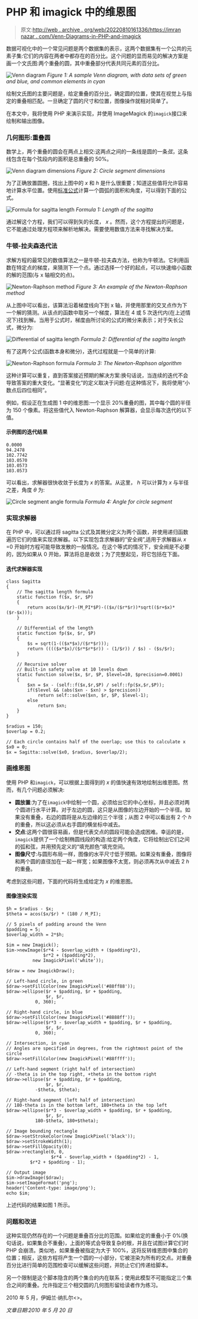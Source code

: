 # PHP 和 imagick 中的维恩图

> 原文:[http://web . archive . org/web/20220810161336/https://imran nazar . com/Venn-Diagrams-in-PHP-and-imagick](http://web.archive.org/web/20220810161336/https://imrannazar.com/Venn-Diagrams-in-PHP-and-imagick)

数据可视化中的一个常见问题是两个数据集的表示，这两个数据集有一个公共的元素子集:它们的内容在两者中都存在的百分比。这个问题的显而易见的解决方案是画一个文氏图:两个重叠的圆，其中重叠部分代表共同元素的百分比。

![Venn diagram](../Images/fd07ee3737bb6d3cc1e6b2fc4e4bafdb.png) *Figure 1: A sample Venn diagram, with data sets of green and blue, and common elements in cyan*

绘制文氏图的主要问题是，给定重叠的百分比，确定圆的位置，使其在视觉上与指定的重叠相匹配。一旦确定了圆的尺寸和位置，图像操作就相对简单了。

在本文中，我将使用 PHP 来演示实现，并使用 ImageMagick 的`imagick`接口来绘制和输出图像。

### 几何图形:重叠圆

数学上，两个重叠的圆会在两点上相交:这两点之间的一条线是圆的一条*弦*，这条线包含在每个弦段内的面积是总重叠的 50%。

![Venn diagram dimensions](../Images/3cfb53e34aae2ec063c66208de075d64.png) *Figure 2: Circle segment dimensions*

为了正确放置圆圈，找出上图中的 *x* 和 *h* 是什么很重要；知道这些值将允许容易地计算水平位置。使用[标准公式](http://web.archive.org/web/20220810161352/http://en.wikipedia.org/wiki/Circle_segment#Formula)计算一个圆弧的面积和角度，可以得到下面的公式。

![Formula for sagitta length](../Images/8920084ddd5d4b81c55adfc074fb3d34.png) *Formula 1: Length of the sagitta*

通过解这个方程，我们可以得到矢的长度， *x* 。然而，这个方程提出的问题是，它不能通过处理方程项来解析地解决。需要使用数值方法来寻找解决方案。

### 牛顿-拉夫森迭代法

求解方程的最常见的数值算法之一是牛顿-拉夫森方法，也称为牛顿法。它利用函数在特定点的梯度，来猜测下一个点。通过选择一个好的起点，可以快速缩小函数的解的范围(与 x 轴相交的点)。

![Newton-Raphson method](../Images/5add376d0fb8d36348205bb9677c11b6.png) *Figure 3: An example of the Newton-Raphson method*

从上图中可以看出，该算法沿着梯度线向下到 x 轴，并使用那里的交叉点作为下一个解的猜测。从该点的函数中取另一个梯度，算法在 4 或 5 次迭代内(在上述情况下)找到解。当用于公式时，梯度由所讨论的公式的微分来表示；对于矢长公式，微分为:

![Differential of sagitta length](../Images/4cae6430069397cacf66e76767aac5ea.png) *Formula 2: Differential of the sagitta length*

有了这两个公式(函数本身和微分)，迭代过程就是一个简单的计算:

![Newton-Raphson formula](../Images/b07b49c5b828ccbb64d843f574887e42.png) *Formula 3: The Newton-Raphson algorithm*

这种计算可以重复，直到答案接近预期的解决方案:换句话说，当连续的迭代不会导致答案的重大变化。“显著变化”的定义取决于问题:在这种情况下，我将使用“小数点后四位相同”。

例如，假设正在生成图 1 中的维恩图:一个显示 20%重叠的图，其中每个圆的半径为 150 个像素。将这些值代入 Newton-Raphson 解算器，会显示每次迭代的以下值。

#### 示例图的迭代结果

```
0.0000
94.2478
102.7742
103.0570
103.0573
103.0573
```

可以看出，求解器很快收敛于长度为 *x* 的答案。从这里， *h* 可以计算为 *x* 与半径之差，角度 *θ* 为:

![Circle segment angle formula](../Images/164dbc0feed4cd99eb845571d1bb9192.png) *Formula 4: Angle for circle segment*

### 实现求解器

在 PHP 中，可以通过将 sagitta 公式及其微分定义为两个函数，并使用递归函数遍历它们的值来实现求解器。以下实现包含求解器的“安全阀”,适用于求解器从 *x* =0 开始时方程可能导致发散的一般情况。在这个等式的情况下，安全阀是不必要的，因为如果从 0 开始，算法将总是收敛；为了完整起见，将它包括在下面。

#### 迭代求解器实现

```
class Sagitta
{
	// The sagitta length formula
	static function f($x, $r, $P)
	{
		return acos($x/$r)-(M_PI*$P)-(($x/($r*$r))*sqrt(($r+$x)*($r-$x)));
	}

	// Differential of the length
	static function fp($x, $r, $P)
	{
		$s = sqrt(1-(($x*$x)/($r*$r)));
		return (((($x*$x)/($r*$r*$r)) - (1/$r)) / $s) - ($s/$r);
	}

	// Recursive solver
	// Built-in safety valve at 10 levels down
	static function solve($x, $r, $P, $level=10, $precision=0.0001)
	{
		$xn = $x - (self::f($x,$r,$P) / self::fp($x,$r,$P));
		if($level && (abs($xn - $xn) > $precision))
			return self::solve($xn, $r, $P, $level-1);
		else
			return $xn;
	}
}

$radius = 150;
$overlap = 0.2;

// Each circle contains half of the overlap; use this to calculate x
$x0 = 0;
$x = Sagitta::solve($x0, $radius, $overlap/2);
```

### 画维恩图

使用 PHP 和`imagick`，可以根据上面得到的 *x* 的值快速有效地绘制出维恩图。然而，有几个问题必须解决:

*   **圆放置**:为了在`imagick`中绘制一个圆，必须给出它的中心坐标，并且必须对两个圆进行水平计算。对于左边的圆，这只是从图像的左边开始的一个半径。如果没有重叠，右边的圆将是从左边缘的三个半径；从图 2 中可以看出有 2 个 *h* 的重叠，所以这必须从右手圆的横坐标中减去。
*   **交点**:这两个圆很容易画，但是代表交点的圆段可能会造成困难。幸运的是，`imagick`提供了一个绘制椭圆线段的构造:给定两个角度，它将绘制出它们之间的弧和弦，并用预先定义的“填充颜色”填充空间。
*   **图像尺寸**:与圆形布局一样，图像的水平尺寸低于预期。如果没有重叠，图像将和两个圆的直径加在一起一样宽；如果图像不太宽，则必须再次从中减去 2 *h* 的重叠。

考虑到这些问题，下面的代码将生成给定为 *x* 的维恩图。

#### 图像渲染实现

```
$h = $radius - $x;
$theta = acos($x/$r) * (180 / M_PI);

// 5 pixels of padding around the Venn
$padding = 5;
$overlap_width = 2*$h;

$im = new Imagick();
$im->newImage($r*4 - $overlap_width + ($padding*2),
              $r*2 + ($padding*2),
	      new ImagickPixel('white'));

$draw = new ImagickDraw();

// Left-hand circle, in green
$draw->setFillColor(new ImagickPixel('#88ff88'));
$draw->ellipse($r + $padding, $r + $padding,
               $r, $r,
	       0, 360);

// Right-hand circle, in blue
$draw->setFillColor(new ImagickPixel('#8888ff'));
$draw->ellipse($r*3 - $overlap_width + $padding, $r + $padding,
               $r, $r,
	       0, 360);

// Intersection, in cyan
// Angles are specified in degrees, from the rightmost point of the circle
$draw->setFillColor(new ImagickPixel('#88ffff'));

// Left-hand segment (right half of intersection)
// -theta is in the top right, +theta in the bottom right
$draw->ellipse($r + $padding, $r + $padding,
               $r, $r,
	       -$theta, $theta);

// Right-hand segment (left half of intersection)
// 180-theta is in the bottom left, 180+theta in the top left
$draw->ellipse($r*3 - $overlap_width + $padding, $r + $padding,
               $r, $r,
	       180-$theta, 180+$theta);

// Image bounding rectangle
$draw->setStrokeColor(new ImagickPixel('black'));
$draw->setStrokeWidth(1);
$draw->setFillOpacity(0);
$draw->rectangle(0, 0,
                 $r*4 - $overlap_width + ($padding*2) - 1,
		 $r*2 + $padding - 1);

// Output image
$im->drawImage($draw);
$im->setImageFormat('png');
header('Content-type: image/png');
echo $im;
```

上述代码的结果如图 1 所示。

### 问题和改进

这种实现仍然存在的一个问题是重叠百分比的范围。如果给定的重叠小于 0%(换句话说，如果集合不重叠)，上面的等式会导致复杂的根，并且在试图计算它们时 PHP 会崩溃。类似地，如果重叠被指定为大于 100%，这将反转维恩图中集合的位置；相反，这些方程将产生一个圆的一小部分，它被渲染为所有的交点。对重叠百分比进行简单的范围检查可以缓解这些问题，并防止它们传递给脚本。

另一个限制是这个脚本隐含的两个集合的内在联系；使用此模型不可能指定三个集合之间的重叠。允许指定三个相交圆的几何图形留给读者作为练习。

2010 年 5 月，伊姆兰·纳扎尔<>。

*文章日期:2010 年 5 月 20 日*